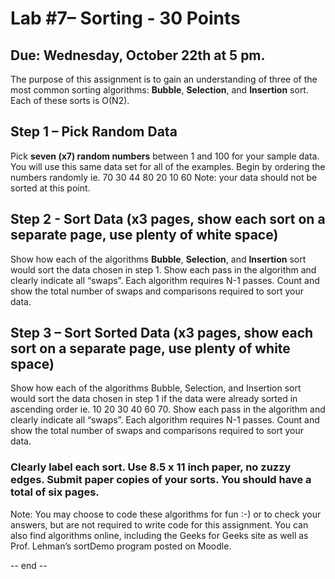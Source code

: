 # Lab #7– Sorting - 30 Points
## Due: Wednesday, October 22th at 5 pm.

The purpose of this assignment is to gain an understanding of three of the most common sorting algorithms: **Bubble**, **Selection**, and **Insertion** sort. Each of these sorts is O(N2).  


## Step 1 – Pick Random Data
Pick **seven (x7) random numbers** between 1 and 100 for your sample data.  You will use this same data set for all of the examples.  Begin by ordering the numbers randomly ie.   70  30  44   80   20   10   60
Note: your data should not be sorted at this point.


## Step 2  - Sort Data (x3 pages, show each sort on a separate page, use plenty of white space)
Show how each of the algorithms **Bubble**, **Selection**, and **Insertion** sort would sort the data chosen in step 1. Show each pass in the algorithm and clearly indicate all “swaps”.  Each algorithm requires N-1 passes.   Count and show the total number of swaps and comparisons required to sort your data.


## Step 3 – Sort Sorted Data (x3 pages, show each sort on a separate page, use plenty of white space)
Show how each of the algorithms Bubble, Selection, and Insertion sort would sort the data chosen in step 1 if the data were already sorted in ascending order ie. 10 20 30 40 60 70. Show each pass in the algorithm and clearly indicate all “swaps”.  Each algorithm requires N-1 passes. Count and show the total number of swaps and comparisons required to sort your data.


### Clearly label each sort.  Use 8.5  x 11 inch paper, no zuzzy edges. Submit paper copies of your sorts. You should have a total of six pages.

Note: You may choose to code these algorithms for fun :-) or to check your answers, but are not required to write code for this assignment. 
You can also find algorithms online, including the Geeks for Geeks site as well as Prof. Lehman’s sortDemo program posted on Moodle.

-- end --
